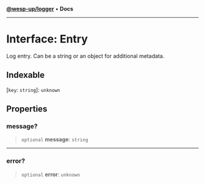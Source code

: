 [**@wesp-up/logger**](../README.md) • **Docs**

***

# Interface: Entry

Log entry. Can be a string or an object for additional metadata.

## Indexable

 \[`key`: `string`\]: `unknown`

## Properties

### message?

> `optional` **message**: `string`

***

### error?

> `optional` **error**: `unknown`
